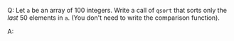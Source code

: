 Q: Let `a` be an array of $100$ integers. Write a call of `qsort` that sorts
only the <em>last</em> $50$ elements in `a`. (You don't need to write the
comparison function).

A:
